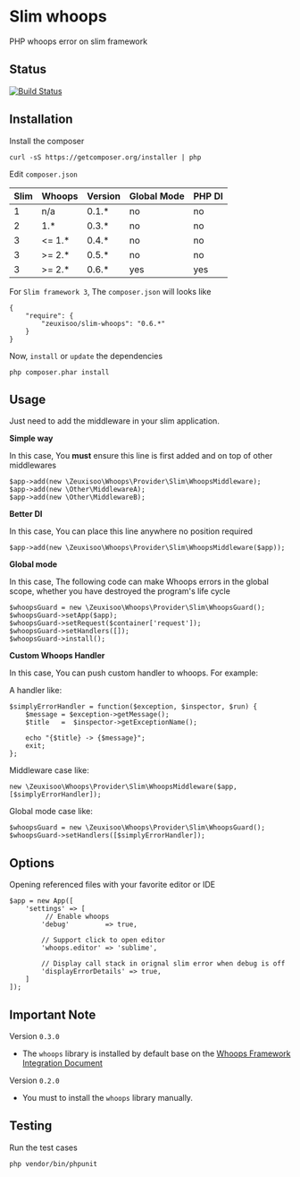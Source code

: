 # Slim whoops

PHP whoops error on slim framework

## Status

[![Build Status](https://travis-ci.org/zeuxisoo/php-slim-whoops.png?branch=master)](https://travis-ci.org/zeuxisoo/php-slim-whoops)

## Installation

Install the composer

    curl -sS https://getcomposer.org/installer | php

Edit `composer.json`

| Slim | Whoops    | Version | Global Mode | PHP DI |
| ---- | --------- | ------- | ----------- | ------ |
|   1  |  n/a      | 0.1.*   | no          | no     |
|   2  |  1.*      | 0.3.*   | no          | no     |
|   3  |  <= 1.*   | 0.4.*   | no          | no     |
|   3  |  >= 2.*   | 0.5.*   | no          | no     |
|   3  |  >= 2.*   | 0.6.*   | yes         | yes    |

For `Slim framework 3`, The `composer.json` will looks like

	{
		"require": {
			"zeuxisoo/slim-whoops": "0.6.*"
		}
	}

Now, `install` or `update` the dependencies

	php composer.phar install

## Usage

Just need to add the middleware in your slim application.

**Simple way**

In this case, You **must** ensure this line is first added and on top of other middlewares

	$app->add(new \Zeuxisoo\Whoops\Provider\Slim\WhoopsMiddleware);
	$app->add(new \Other\MiddlewareA);
	$app->add(new \Other\MiddlewareB);

**Better DI**

In this case, You can place this line anywhere no position required

	$app->add(new \Zeuxisoo\Whoops\Provider\Slim\WhoopsMiddleware($app));

**Global mode**

In this case, The following code can make Whoops errors in the global scope, whether you have destroyed the program's life cycle

	$whoopsGuard = new \Zeuxisoo\Whoops\Provider\Slim\WhoopsGuard();
	$whoopsGuard->setApp($app);
	$whoopsGuard->setRequest($container['request']);
	$whoopsGuard->setHandlers([]);
	$whoopsGuard->install();

**Custom Whoops Handler**

In this case, You can push custom handler to whoops. For example:

A handler like:

	$simplyErrorHandler = function($exception, $inspector, $run) {
	    $message = $exception->getMessage();
	    $title   =  $inspector->getExceptionName();

	    echo "{$title} -> {$message}";
	    exit;
	};

Middleware case like:

	new \Zeuxisoo\Whoops\Provider\Slim\WhoopsMiddleware($app, [$simplyErrorHandler]);

Global mode case like:

	$whoopsGuard = new \Zeuxisoo\Whoops\Provider\Slim\WhoopsGuard();
	$whoopsGuard->setHandlers([$simplyErrorHandler]);

## Options

Opening referenced files with your favorite editor or IDE

	$app = new App([
	    'settings' => [
	    	 // Enable whoops
	        'debug'         => true,

	        // Support click to open editor
	        'whoops.editor' => 'sublime',

	        // Display call stack in orignal slim error when debug is off
	        'displayErrorDetails' => true,
	    ]
	]);

## Important Note

Version `0.3.0`

- The `whoops` library is installed by default base on the [Whoops Framework Integration Document][1]

Version `0.2.0`

- You must to install the `whoops` library manually.

## Testing

Run the test cases

	php vendor/bin/phpunit




[1]: https://github.com/filp/whoops/blob/master/docs/Framework%20Integration.md#contributing-an-integration-with-a-framework	"Whoops Framework Integration Document"
